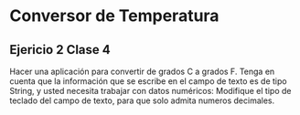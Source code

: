 # Conversor de Temperatura

## Ejericio 2 Clase 4

Hacer una aplicación para convertir de grados C a grados F. Tenga en cuenta que la información que se escribe en el campo de texto es
de tipo String, y usted necesita trabajar con datos numéricos: Modifique el tipo de teclado
del campo de texto, para que solo admita numeros decimales.
